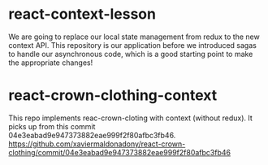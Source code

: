 # react-context-lesson

We are going to replace our local state management from redux to the new context API. This repository is our application before we introduced sagas to handle our asynchronous code, which is a good starting point to make the appropriate changes!

# react-crown-clothing-context

This repo implements reac-crown-cloting with context (without redux).
It picks up from this commit 04e3eabad9e947373882eae999f2f80afbc3fb46.
https://github.com/xaviermaldonadony/react-crown-clothing/commit/04e3eabad9e947373882eae999f2f80afbc3fb46
